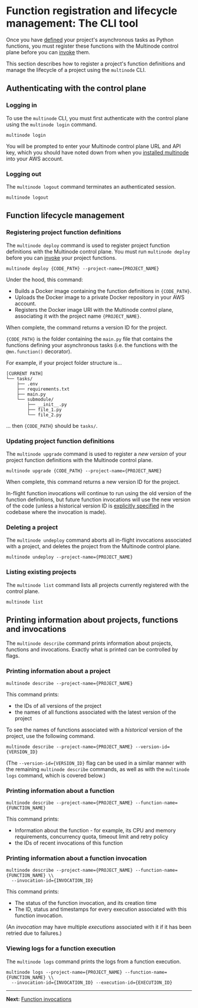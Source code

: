 # Function registration and lifecycle management: The CLI tool

Once you have [defined](./definitions.md) your project's asynchronous tasks as Python functions,
you must register these functions with the Multinode control plane before
you can [invoke](./invocations.md#start) them.

This section describes how to register a project's function definitions and manage
the lifecycle of a project using the `multinode` CLI.


## Authenticating with the control plane

### Logging in

To use the `multinode` CLI, you must first authenticate with the control plane
using the `multinode login` command.

```commandline
multinode login
```

You will be prompted to enter your Multinode control plane URL and API key,
which you should have noted down from when you [installed multinode](../../aws-infra/README.md)
into your AWS account.


### Logging out

The `multinode logout` command terminates an authenticated session.

```commandline
multinode logout
```


## Function lifecycle management

### Registering project function definitions

The `multinode deploy` command is used to register project function definitions with
the Multinode control plane. You must run `multinode deploy` before you can
[invoke](./invocations.md#start) your project functions.

```commandline
multinode deploy {CODE_PATH} --project-name={PROJECT_NAME}
```

Under the hood, this command:
- Builds a Docker image containing the function definitions in `{CODE_PATH}`.
- Uploads the Docker image to a private Docker repository in your AWS account.
- Registers the Docker image URI with the Multinode control plane,
associating it with the project name `{PROJECT_NAME}`.

When complete, the command returns a version ID for the project.

`{CODE_PATH}` is the folder containing the `main.py` file that contains the functions defining
your asynchronous tasks (i.e. the functions with the `@mn.function()` decorator).

For example, if your project folder structure is...

```
[CURRENT PATH]
└── tasks/
    ├── .env
    ├── requirements.txt
    ├── main.py
    └── submodule/
        ├── __init__.py
        ├── file_1.py
        └── file_2.py
```

... then `{CODE_PATH}` should be `tasks/`.


### Updating project function definitions

The `multinode upgrade` command is used to register a _new version_ of your project function definitions
with the Multinode control plane.

```commandline
multinode upgrade {CODE_PATH} --project-name={PROJECT_NAME}
```

When complete, this command returns a new version ID for the project.

In-flight function invocations will continue to run using the old version of the function definitions,
but future function invocations will use the new version of the code (unless a historical version ID
is [explicitly specified](./invocations.md#invoking-functions-from-old-project-versions)
in the codebase where the invocation is made).


### Deleting a project

The `multinode undeploy` command aborts all in-flight invocations associated with a project,
and deletes the project from the Multinode control plane.

```commandline
multinode undeploy --project-name={PROJECT_NAME}
```


### Listing existing projects

The `multinode list` command lists all projects currently registered with the control plane.

```commandline
multinode list
```


## Printing information about projects, functions and invocations

The `multinode describe` command prints information about projects, functions and invocations.
Exactly what is printed can be controlled by flags.


### Printing information about a project

```commandline
multinode describe --project-name={PROJECT_NAME}
```

This command prints:
- the IDs of all versions of the project
- the names of all functions associated with the latest version of the project

To see the names of functions associated with a _historical_ version of the project, use the following command.
```commandline
multinode describe --project-name={PROJECT_NAME} --version-id={VERSION_ID}
```

(The `--version-id={VERSION_ID}` flag can be used in a similar manner with the remaining
`multinode describe` commands, as well as with the `multinode logs` command, which is covered below.)


### Printing information about a function

```commandline
multinode describe --project-name={PROJECT_NAME} --function-name={FUNCTION_NAME}
```

This command prints:
- Information about the function - for example, its CPU and memory requirements, concurrency quota,
timeout limit and retry policy
- the IDs of recent invocations of this function


### Printing information about a function invocation

```commandline
multinode describe --project-name={PROJECT_NAME} --function-name={FUNCTION_NAME} \\
  --invocation-id={INVOCATION_ID}
```

This command prints:
- The status of the function invocation, and its creation time
- The ID, status and timestamps for every execution associated with this function invocation.

(An _invocation_ may have multiple _executions_ associated with it if it has been retried due to failures.)


### Viewing logs for a function execution

The `multinode logs` command prints the logs from a function execution.

```commandline
multinode logs --project-name={PROJECT_NAME} --function-name={FUNCTION_NAME} \\
  --invocation-id={INVOCATION_ID} --execution-id={EXECUTION_ID}
```

---

**Next:** [Function invocations](./invocations.md)

